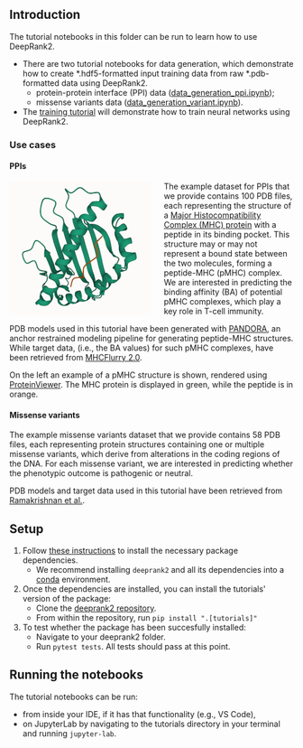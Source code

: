 ## Introduction

The tutorial notebooks in this folder can be run to learn how to use DeepRank2.
- There are two tutorial notebooks for data generation, which demonstrate how to create *.hdf5-formatted input training data from raw *.pdb-formatted data using DeepRank2.
  - protein-protein interface (PPI) data ([data_generation_ppi.ipynb](https://github.com/DeepRank/deeprank2/blob/main/tutorials/data_generation_ppi.ipynb));
  - missense variants data ([data_generation_variant.ipynb](https://github.com/DeepRank/deeprank2/blob/main/tutorials/data_generation_variant.ipynb)). 
- The [training tutorial](tutorials/training_ppi.ipynb) will demonstrate how to train neural networks using DeepRank2.

### Use cases

#### PPIs

<img style="margin-right: 1.5rem" align="left" src="images/pmhc_pdb_example.png" width="250"/>

The example dataset for PPIs that we provide contains 100 PDB files, each representing the structure of a [Major Histocompatibility Complex (MHC) protein](https://en.wikipedia.org/wiki/Major_histocompatibility_complex) with a peptide in its binding pocket. This structure may or may not represent a bound state between the two molecules, forming a peptide-MHC (pMHC) complex. We are interested in predicting the binding affinity (BA) of potential pMHC complexes, which play a key role in T-cell immunity.

PDB models used in this tutorial have been generated with [PANDORA](https://github.com/X-lab-3D/PANDORA), an anchor restrained modeling pipeline for generating peptide-MHC structures. While target data, (i.e., the BA values) for such pMHC complexes, have been retrieved from [MHCFlurry 2.0](https://data.mendeley.com/datasets/zx3kjzc3yx).

On the left an example of a pMHC structure is shown, rendered using [ProteinViewer](https://marketplace.visualstudio.com/items?itemName=ArianJamasb.protein-viewer). The MHC protein is displayed in green, while the peptide is in orange.

#### Missense variants

The example missense variants dataset that we provide contains 58 PDB files, each representing protein structures containing one or multiple missense variants, which derive from alterations in the coding regions of the DNA. For each missense variant, we are interested in predicting whether the phenotypic outcome is pathogenic or neutral.

PDB models and target data used in this tutorial have been retrieved from [Ramakrishnan et al.](https://doi.org/10.3389/fmolb.2023.1204157).

## Setup

1. Follow [these instructions](https://github.com/DeepRank/deeprank2#dependencies) to install the necessary package dependencies.
   - We recommend installing `deeprank2` and all its dependencies into a [conda](https://docs.conda.io/en/latest/) environment.
2. Once the dependencies are installed, you can install the tutorials' version of the package:
   - Clone the [deeprank2 repository](https://github.com/DeepRank/deeprank2).
   - From within the repository, run `pip install ".[tutorials]"`
3. To test whether the package has been succesfully installed:
   - Navigate to your deeprank2 folder.
   - Run `pytest tests`. All tests should pass at this point.


## Running the notebooks

The tutorial notebooks can be run:
- from inside your IDE, if it has that functionality (e.g., VS Code),
- on JupyterLab by navigating to the tutorials directory in your terminal and running `jupyter-lab`.

